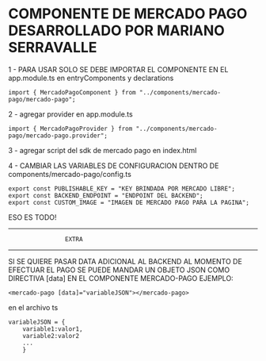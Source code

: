 # COMPONENTE DE MERCADO PAGO DESARROLLADO POR MARIANO SERRAVALLE

1 - PARA USAR SOLO SE DEBE IMPORTAR EL COMPONENTE EN EL app.module.ts en entryComponents y declarations
```
import { MercadoPagoComponent } from "../components/mercado-pago/mercado-pago";
```

2 - agregar provider en app.module.ts 
```
import { MercadoPagoProvider } from "../components/mercado-pago/mercado-pago.provider";
```

3 - agregar script del sdk de mercado pago en  index.html

4 - CAMBIAR LAS VARIABLES DE CONFIGURACION DENTRO DE components/mercado-pago/config.ts
```
export const PUBLISHABLE_KEY = "KEY BRINDADA POR MERCADO LIBRE";
export const BACKEND_ENDPOINT = "ENDPOINT DEL BACKEND";
export const CUSTOM_IMAGE = "IMAGEN DE MERCADO PAGO PARA LA PAGINA";
```
ESO ES TODO!

**********************************************
                    EXTRA
**********************************************

SI SE QUIERE PASAR DATA ADICIONAL AL BACKEND AL MOMENTO DE EFECTUAR EL PAGO
SE PUEDE MANDAR UN OBJETO JSON COMO DIRECTIVA [data] EN EL COMPONENTE MERCADO-PAGO
EJEMPLO:

```
<mercado-pago [data]="variableJSON"></mercado-pago>
```
en el archivo ts
```
variableJSON = {
    variable1:valor1,
    variable2:valor2
    ...
    }
```
